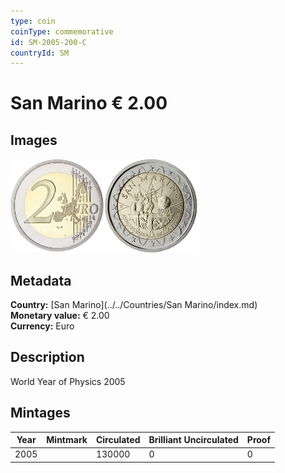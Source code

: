 ```yaml
---
type: coin
coinType: commemorative
id: SM-2005-200-C
countryId: SM
---
```


# San Marino € 2.00

## Images

<img src="../../Images/common-2002-200.webp" height="150" alt="Front image"><img src="Images/SM-2005-200.webp" height="150" alt="Back image">

## Metadata

**Country:** [San Marino](../../Countries/San Marino/index.md)\
**Monetary value:** € 2.00\
**Currency:** Euro

## Description
World Year of Physics 2005

## Mintages

| Year | Mintmark | Circulated | Brilliant Uncirculated | Proof |
| ---- | -------- | ---------- | ---------------------- | ----- |
| 2005 | | 130000 | 0 | 0 |
